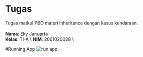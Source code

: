 # Tugas
Tugas matkul PBO materi Inheritance dengan kasus kendaraan. \
\
**Nama**: Eky Januarta \
**Kelas**: TI-A \ 
**NIM**: 2001020028 \

#Running App
![run app](https://github.com/lenfaire/tugas-java-inheritance/blob/main/Screenshot_11.png)
